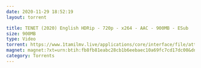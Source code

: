 ```yaml
---
date: 2020-11-29 18:52:19
layout: torrent

title: TENET (2020) English HDRip - 720p - x264 - AAC - 900MB - ESub
size: 900MB
type: Video
torrent: https://www.1tamilmv.live/applications/core/interface/file/attachment.php?id=69391
magnet: magnet:?xt=urn:btih:fb8fb81eabc28cb1b6eebaec10a69fc7cd17dc00&dn=www.1TamilMV.live%20-%20TENET%20(2020)%20English%20HDRip%20-%20720p%20-%20x264%20-%20AAC%20-%20900MB%20-%20ESub.mkv&tr=udp%3a%2f%2ftracker.opentrackr.org%3a1337%2fannounce&tr=udp%3a%2f%2ftracker.leechers-paradise.org%3a6969%2fannounce&tr=udp%3a%2f%2f9.rarbg.to%3a2710%2fannounce&tr=udp%3a%2f%2f9.rarbg.me%3a2710%2fannounce&tr=udp%3a%2f%2fp4p.arenabg.com%3a1337%2fannounce&tr=udp%3a%2f%2fexodus.desync.com%3a6969%2fannounce&tr=udp%3a%2f%2ftracker.cyberia.is%3a6969%2fannounce&tr=udp%3a%2f%2fopen.stealth.si%3a80%2fannounce&tr=udp%3a%2f%2ftracker.tiny-vps.com%3a6969%2fannounce&tr=udp%3a%2f%2fretracker.lanta-net.ru%3a2710%2fannounce&tr=udp%3a%2f%2ftracker.torrent.eu.org%3a451%2fannounce&tr=udp%3a%2f%2ftracker3.itzmx.com%3a6961%2fannounce&tr=http%3a%2f%2ftracker1.itzmx.com%3a8080%2fannounce&tr=udp%3a%2f%2ftracker.moeking.me%3a6969%2fannounce&tr=udp%3a%2f%2fipv4.tracker.harry.lu%3a80%2fannounce&tr=udp%3a%2f%2fbt2.archive.org%3a6969%2fannounce&tr=udp%3a%2f%2fbt1.archive.org%3a6969%2fannounce
category: Torrents
---
```

